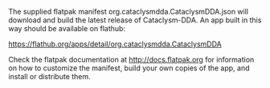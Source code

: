 The supplied flatpak manifest org.cataclysmdda.CataclysmDDA.json will
download and build the latest release of Cataclysm-DDA.  An app built in
this way should be available on flathub:

  https://flathub.org/apps/detail/org.cataclysmdda.CataclysmDDA

Check the flatpak documentation at http://docs.flatpak.org for
information on how to customize the manifest, build your own copies of
the app, and install or distribute them.
